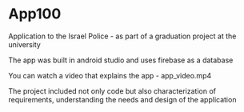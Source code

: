# App100
Application to the Israel Police - as part of a graduation project at the university

The app was built in android studio and uses firebase as a database

You can watch a video that explains the app - app_video.mp4

The project included not only code but also characterization of requirements, understanding the needs and design of the application
